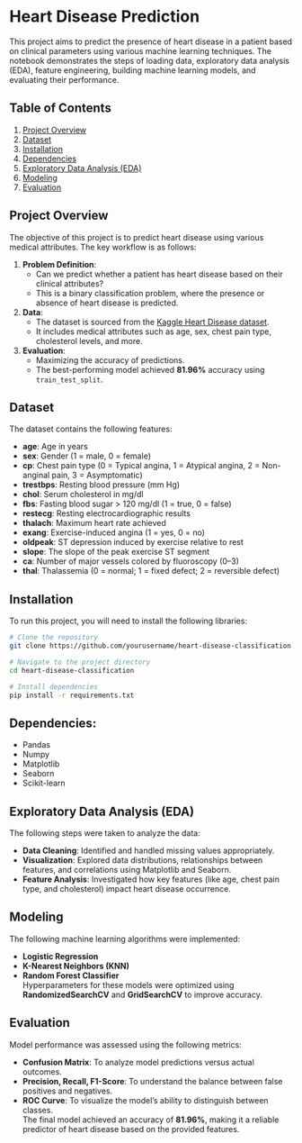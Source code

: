 # Heart Disease Prediction
This project aims to predict the presence of heart disease in a patient based on clinical parameters using various machine learning techniques. The notebook demonstrates the steps of loading data, exploratory data analysis (EDA), feature engineering, building machine learning models, and evaluating their performance.

## Table of Contents
1. [Project Overview](#project-overview)
2. [Dataset](#dataset)
3. [Installation](#installation)
4. [Dependencies](#dependencies)
5. [Exploratory Data Analysis (EDA)](#exploratory-data-analysis-eda)
6. [Modeling](#modeling)
7. [Evaluation](#evaluation)

## Project Overview
The objective of this project is to predict heart disease using various medical attributes. The key workflow is as follows:

1. **Problem Definition**: 
   - Can we predict whether a patient has heart disease based on their clinical attributes?
   - This is a binary classification problem, where the presence or absence of heart disease is predicted.
2. **Data**: 
   - The dataset is sourced from the [Kaggle Heart Disease dataset](https://www.kaggle.com/datasets/johnsmith88/heart-disease-dataset).
   - It includes medical attributes such as age, sex, chest pain type, cholesterol levels, and more.
3. **Evaluation**: 
   - Maximizing the accuracy of predictions.
   - The best-performing model achieved **81.96%** accuracy using `train_test_split`.

## Dataset
The dataset contains the following features:

- **age**: Age in years
- **sex**: Gender (1 = male, 0 = female)
- **cp**: Chest pain type (0 = Typical angina, 1 = Atypical angina, 2 = Non-anginal pain, 3 = Asymptomatic)
- **trestbps**: Resting blood pressure (mm Hg)
- **chol**: Serum cholesterol in mg/dl
- **fbs**: Fasting blood sugar > 120 mg/dl (1 = true, 0 = false)
- **restecg**: Resting electrocardiographic results
- **thalach**: Maximum heart rate achieved
- **exang**: Exercise-induced angina (1 = yes, 0 = no)
- **oldpeak**: ST depression induced by exercise relative to rest
- **slope**: The slope of the peak exercise ST segment
- **ca**: Number of major vessels colored by fluoroscopy (0–3)
- **thal**: Thalassemia (0 = normal; 1 = fixed defect; 2 = reversible defect)

## Installation
To run this project, you will need to install the following libraries:

```bash
# Clone the repository
git clone https://github.com/yourusername/heart-disease-classification.git

# Navigate to the project directory
cd heart-disease-classification

# Install dependencies
pip install -r requirements.txt
```
## Dependencies:
- Pandas
- Numpy
- Matplotlib
- Seaborn
- Scikit-learn
  
## Exploratory Data Analysis (EDA)
The following steps were taken to analyze the data:
- **Data Cleaning**: Identified and handled missing values appropriately.
- **Visualization**: Explored data distributions, relationships between features, and correlations using Matplotlib and Seaborn.
- **Feature Analysis**: Investigated how key features (like age, chest pain type, and cholesterol) impact heart disease occurrence.

## Modeling
The following machine learning algorithms were implemented:
- **Logistic Regression**
- **K-Nearest Neighbors (KNN)** 
- **Random Forest Classifier** <br/>
Hyperparameters for these models were optimized using **RandomizedSearchCV** and **GridSearchCV** to improve accuracy.

## Evaluation
Model performance was assessed using the following metrics:
- **Confusion Matrix**: To analyze model predictions versus actual outcomes.
- **Precision, Recall, F1-Score**: To understand the balance between false positives and negatives.
- **ROC Curve**: To visualize the model’s ability to distinguish between classes.<br/>
The final model achieved an accuracy of **81.96%**, making it a reliable predictor of heart disease based on the provided features.
